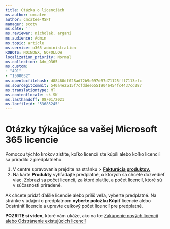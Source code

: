 ```yaml
---
title: Otázka o licenciách
ms.author: cmcatee
author: cmcatee-MSFT
manager: scotv
ms.date: ''
ms.reviewer: nicholak, argani
ms.audience: Admin
ms.topic: article
ms.service: o365-administration
ROBOTS: NOINDEX, NOFOLLOW
localization_priority: Normal
ms.collection: Adm_O365
ms.custom:
- "491"
- "1500032"
ms.openlocfilehash: d88460df028ad72b9d097d67d71125fff7113efc
ms.sourcegitcommit: 540a4e2515f7cfddee65519046454fc4437cd287
ms.translationtype: MT
ms.contentlocale: sk-SK
ms.lasthandoff: 08/01/2021
ms.locfileid: "53685245"
---
```

# <a name="questions-about-your-microsoft-365-license"></a>Otázky týkajúce sa vašej Microsoft 365 licencie

Pomocou týchto krokov zistíte, koľko licencií ste kúpili alebo koľko licencií sa priradilo z predplatného.
  
1. V centre spravovania prejdite  na stránku \> **[Fakturácia produktov.](https://go.microsoft.com/fwlink/p/?linkid=842054)**
2. Na karte **Produkty** vyhľadajte predplatné, o ktorých sa chcete dozvedieť viac. Zobrazí sa počet licencií, za ktoré platíte, a počet licencií, ktoré sú v súčasnosti priradené.

Ak chcete pridať ďalšie licencie alebo príliš veľa, vyberte predplatné. Na stránke s údajmi o predplatnom **vyberte položku Kúpiť** licencie alebo Odstrániť licencie a upravte celkový počet licencií pre predplatné. 

**POZRITE si video,** ktoré vám ukáže, ako na to: [Zakúpenie nových licencií](https://go.microsoft.com/fwlink/p/?linkid=2154857) [alebo Odstránenie existujúcich licencií](https://go.microsoft.com/fwlink/p/?linkid=2154938)
